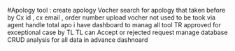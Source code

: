 #Apology tool : 
create apology Vocher 
search for apology that taken before by Cx id , cx email , order number 
upload vocher not used to be took via agent 
handle total apo i have 
dashboard to manag all tool TR 
approved for exceptional case by TL 
TL can Accept or rejected request 
manage database CRUD
analysis for all data in advance dashnoard

